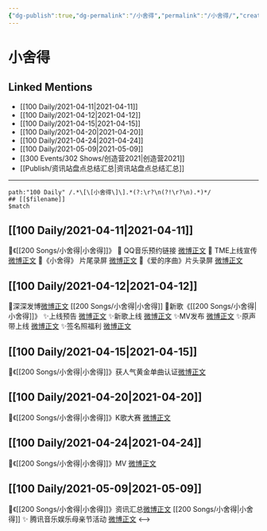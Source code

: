 ```yaml
---
{"dg-publish":true,"dg-permalink":"/小舍得","permalink":"/小舍得/","created":"2023-04-09T15:45:55.000+08:00","updated":"2023-04-10T15:39:18.000+08:00"}
---
```


# 小舍得

## Linked Mentions
- [[100 Daily/2021-04-11\|2021-04-11]]
- [[100 Daily/2021-04-12\|2021-04-12]]
- [[100 Daily/2021-04-15\|2021-04-15]]
- [[100 Daily/2021-04-20\|2021-04-20]]
- [[100 Daily/2021-04-24\|2021-04-24]]
- [[100 Daily/2021-05-09\|2021-05-09]]
- [[300 Events/302 Shows/创造营2021\|创造营2021]]
- [[Publish/资讯站盘点总结汇总\|资讯站盘点总结汇总]]


---

```expander
path:"100 Daily" /.*\[\[小舍得\]\].*(?:\r?\n(?!\r?\n).*)*/
## [[$filename]]
$match
```
## [[100 Daily/2021-04-11\|2021-04-11]]
🌟《[[200 Songs/小舍得\|小舍得]]》
🌿 QQ音乐预约链接 [微博正文](https://m.weibo.cn/6466290670/4624737646678371)
🌿 TME上线宣传[微博正文](https://m.weibo.cn/6466290670/4624747902798578)
🌿《小舍得》 片尾录屏 [微博正文](https://m.weibo.cn/6466290670/4624893460881148)
🌿《爱的序曲》片头录屏 [微博正文](https://m.weibo.cn/6466290670/4624897634468978)
## [[100 Daily/2021-04-12\|2021-04-12]]
🌟深深发博[微博正文](https://m.weibo.cn/6466290670/4625111401631964) [[200 Songs/小舍得\|小舍得]]
🌟新歌《[[200 Songs/小舍得\|小舍得]]》
✨上线预告 [微博正文](https://m.weibo.cn/6466290670/4625092669867709)
✨新歌上线 [微博正文](https://m.weibo.cn/6466290670/4625104586409450)
✨MV发布 [微博正文](https://m.weibo.cn/6466290670/4625100480187611)
✨原声带上线 [微博正文](https://m.weibo.cn/6466290670/4625103198093858)
✨签名照福利 [微博正文](https://m.weibo.cn/6466290670/4625199025360523)
## [[100 Daily/2021-04-15\|2021-04-15]]
💫《[[200 Songs/小舍得\|小舍得]]》获人气黄金单曲认证[微博正文](https://m.weibo.cn/6466290670/4626228176225114)
## [[100 Daily/2021-04-20\|2021-04-20]]
🌟《[[200 Songs/小舍得\|小舍得]]》K歌大赛 [微博正文](https://weibo.com/6466290670/KbN12hr5B)
## [[100 Daily/2021-04-24\|2021-04-24]]
🌟《[[200 Songs/小舍得\|小舍得]]》MV [微博正文](https://m.weibo.cn/6466290670/4629633214190609)
## [[100 Daily/2021-05-09\|2021-05-09]]
🌿《[[200 Songs/小舍得\|小舍得]]》资讯汇总[微博正文](https://m.weibo.cn/6466290670/4634899149229293)
[[200 Songs/小舍得\|小舍得]]
✨ 腾讯音乐娱乐母亲节活动 [微博正文](https://m.weibo.cn/6466290670/4634988119330682)
<-->